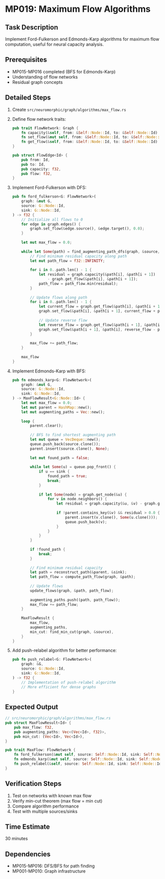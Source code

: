 # MP019: Maximum Flow Algorithms

## Task Description
Implement Ford-Fulkerson and Edmonds-Karp algorithms for maximum flow computation, useful for neural capacity analysis.

## Prerequisites
- MP015-MP016 completed (BFS for Edmonds-Karp)
- Understanding of flow networks
- Residual graph concepts

## Detailed Steps

1. Create `src/neuromorphic/graph/algorithms/max_flow.rs`

2. Define flow network traits:
   ```rust
   pub trait FlowNetwork: Graph {
       fn capacity(&self, from: &Self::Node::Id, to: &Self::Node::Id) -> f32;
       fn set_flow(&mut self, from: &Self::Node::Id, to: &Self::Node::Id, flow: f32);
       fn get_flow(&self, from: &Self::Node::Id, to: &Self::Node::Id) -> f32;
   }
   
   pub struct FlowEdge<Id> {
       pub from: Id,
       pub to: Id,
       pub capacity: f32,
       pub flow: f32,
   }
   ```

3. Implement Ford-Fulkerson with DFS:
   ```rust
   pub fn ford_fulkerson<G: FlowNetwork>(
       graph: &mut G,
       source: G::Node::Id,
       sink: G::Node::Id,
   ) -> f32 {
       // Initialize all flows to 0
       for edge in graph.edges() {
           graph.set_flow(&edge.source(), &edge.target(), 0.0);
       }
       
       let mut max_flow = 0.0;
       
       while let Some(path) = find_augmenting_path_dfs(graph, &source, &sink) {
           // Find minimum residual capacity along path
           let mut path_flow = f32::INFINITY;
           
           for i in 0..path.len() - 1 {
               let residual = graph.capacity(&path[i], &path[i + 1]) 
                   - graph.get_flow(&path[i], &path[i + 1]);
               path_flow = path_flow.min(residual);
           }
           
           // Update flows along path
           for i in 0..path.len() - 1 {
               let current_flow = graph.get_flow(&path[i], &path[i + 1]);
               graph.set_flow(&path[i], &path[i + 1], current_flow + path_flow);
               
               // Update reverse flow
               let reverse_flow = graph.get_flow(&path[i + 1], &path[i]);
               graph.set_flow(&path[i + 1], &path[i], reverse_flow - path_flow);
           }
           
           max_flow += path_flow;
       }
       
       max_flow
   }
   ```

4. Implement Edmonds-Karp with BFS:
   ```rust
   pub fn edmonds_karp<G: FlowNetwork>(
       graph: &mut G,
       source: G::Node::Id,
       sink: G::Node::Id,
   ) -> MaxFlowResult<G::Node::Id> {
       let mut max_flow = 0.0;
       let mut parent = HashMap::new();
       let mut augmenting_paths = Vec::new();
       
       loop {
           parent.clear();
           
           // BFS to find shortest augmenting path
           let mut queue = VecDeque::new();
           queue.push_back(source.clone());
           parent.insert(source.clone(), None);
           
           let mut found_path = false;
           
           while let Some(u) = queue.pop_front() {
               if u == sink {
                   found_path = true;
                   break;
               }
               
               if let Some(node) = graph.get_node(&u) {
                   for v in node.neighbors() {
                       let residual = graph.capacity(&u, &v) - graph.get_flow(&u, &v);
                       
                       if !parent.contains_key(&v) && residual > 0.0 {
                           parent.insert(v.clone(), Some(u.clone()));
                           queue.push_back(v);
                       }
                   }
               }
           }
           
           if !found_path {
               break;
           }
           
           // Find minimum residual capacity
           let path = reconstruct_path(&parent, &sink);
           let path_flow = compute_path_flow(graph, &path);
           
           // Update flows
           update_flows(graph, &path, path_flow);
           
           augmenting_paths.push((path, path_flow));
           max_flow += path_flow;
       }
       
       MaxFlowResult {
           max_flow,
           augmenting_paths,
           min_cut: find_min_cut(graph, &source),
       }
   }
   ```

5. Add push-relabel algorithm for better performance:
   ```rust
   pub fn push_relabel<G: FlowNetwork>(
       graph: &G,
       source: G::Node::Id,
       sink: G::Node::Id,
   ) -> f32 {
       // Implementation of push-relabel algorithm
       // More efficient for dense graphs
   }
   ```

## Expected Output
```rust
// src/neuromorphic/graph/algorithms/max_flow.rs
pub struct MaxFlowResult<Id> {
    pub max_flow: f32,
    pub augmenting_paths: Vec<(Vec<Id>, f32)>,
    pub min_cut: (Vec<Id>, Vec<Id>),
}

pub trait MaxFlow: FlowNetwork {
    fn ford_fulkerson(&mut self, source: Self::Node::Id, sink: Self::Node::Id) -> f32;
    fn edmonds_karp(&mut self, source: Self::Node::Id, sink: Self::Node::Id) -> MaxFlowResult<Self::Node::Id>;
    fn push_relabel(&self, source: Self::Node::Id, sink: Self::Node::Id) -> f32;
}
```

## Verification Steps
1. Test on networks with known max flow
2. Verify min-cut theorem (max flow = min cut)
3. Compare algorithm performance
4. Test with multiple sources/sinks

## Time Estimate
30 minutes

## Dependencies
- MP015-MP016: DFS/BFS for path finding
- MP001-MP010: Graph infrastructure